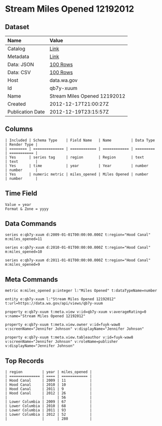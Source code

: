 # Stream Miles Opened 12192012

## Dataset

| Name | Value |
| :--- | :---- |
| Catalog | [Link](https://catalog.data.gov/dataset/stream-miles-opened-12192012-72850) |
| Metadata | [Link](https://data.wa.gov/api/views/qb7y-xuum) |
| Data: JSON | [100 Rows](https://data.wa.gov/api/views/qb7y-xuum/rows.json?max_rows=100) |
| Data: CSV | [100 Rows](https://data.wa.gov/api/views/qb7y-xuum/rows.csv?max_rows=100) |
| Host | data.wa.gov |
| Id | qb7y-xuum |
| Name | Stream Miles Opened 12192012 |
| Created | 2012-12-17T21:00:27Z |
| Publication Date | 2012-12-19T23:15:57Z |

## Columns

```ls
| Included | Schema Type    | Field Name   | Name         | Data Type | Render Type |
| ======== | ============== | ============ | ============ | ========= | =========== |
| Yes      | series tag     | region       | Region       | text      | text        |
| Yes      | time           | year         | Year         | number    | number      |
| Yes      | numeric metric | miles_opened | Miles Opened | number    | number      |
```

## Time Field

```ls
Value = year
Format & Zone = yyyy
```

## Data Commands

```ls
series e:qb7y-xuum d:2009-01-01T00:00:00.000Z t:region="Hood Canal" m:miles_opened=11

series e:qb7y-xuum d:2010-01-01T00:00:00.000Z t:region="Hood Canal" m:miles_opened=10

series e:qb7y-xuum d:2011-01-01T00:00:00.000Z t:region="Hood Canal" m:miles_opened=9
```

## Meta Commands

```ls
metric m:miles_opened p:integer l:"Miles Opened" t:dataTypeName=number

entity e:qb7y-xuum l:"Stream Miles Opened 12192012" t:url=https://data.wa.gov/api/views/qb7y-xuum

property e:qb7y-xuum t:meta.view v:id=qb7y-xuum v:averageRating=0 v:name="Stream Miles Opened 12192012"

property e:qb7y-xuum t:meta.view.owner v:id=fuyk-waw8 v:screenName="Jennifer Johnson" v:displayName="Jennifer Johnson"

property e:qb7y-xuum t:meta.view.tableauthor v:id=fuyk-waw8 v:screenName="Jennifer Johnson" v:roleName=publisher v:displayName="Jennifer Johnson"
```

## Top Records

```ls
| region         | year | miles_opened | 
| ============== | ==== | ============ | 
| Hood Canal     | 2009 | 11           | 
| Hood Canal     | 2010 | 10           | 
| Hood Canal     | 2011 | 9            | 
| Hood Canal     | 2012 | 26           | 
|                |      | 56           | 
| Lower Columbia | 2009 | 67           | 
| Lower Columbia | 2010 | 68           | 
| Lower Columbia | 2011 | 93           | 
| Lower Columbia | 2012 | 52           | 
|                |      | 280          | 
```